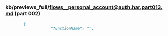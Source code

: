 ### kb/previews_full/flows__personal_account@auth.har.part013.md (part 002)

```md
        {
                    "functionName": "",
     
```

```

